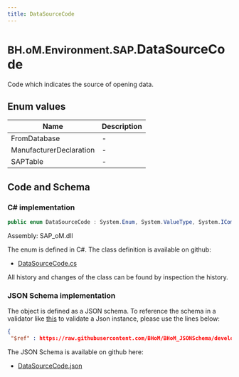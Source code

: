 ```yaml
---
title: DataSourceCode
---
```


# <small>BH.oM.Environment.SAP.</small>**DataSourceCode**

Code which indicates the source of opening data.

## Enum values

| Name            | Description                                                    |
|-----------------|----------------------------------------------------------------|
| FromDatabase |  -  |
| ManufacturerDeclaration |  -  |
| SAPTable |  -  |


## Code and Schema

### C# implementation

``` C# title="C#"
public enum DataSourceCode : System.Enum, System.ValueType, System.IComparable, System.ISpanFormattable, System.IFormattable, System.IConvertible
```

Assembly: SAP_oM.dll

The enum is defined in C#. The class definition is available on github:

- [DataSourceCode.cs](https://github.com/BHoM/SAP_Toolkit/blob/develop/SAP_oM/Enums\DataSourceCode.cs)

All history and changes of the class can be found by inspection the history.
### JSON Schema implementation

The object is defined as a JSON schema. To reference the schema in a validator like [this](https://www.jsonschemavalidator.net/) to validate a Json instance, please use the lines below:

``` json title="JSON Schema"
{
 "$ref" : https://raw.githubusercontent.com/BHoM/BHoM_JSONSchema/develop/SAP_oM/SAP/DataSourceCode.json}
```

The JSON Schema is available on github here:

- [DataSourceCode.json](https://github.com/BHoM/BHoM_JSONSchema/blob/develop/SAP_oM/SAP/DataSourceCode.json)
